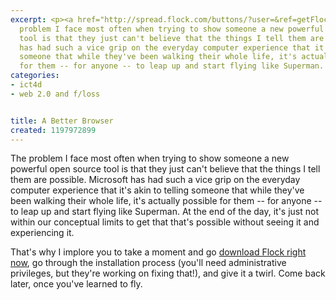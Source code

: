 ```yaml
---
excerpt: <p><a href="http://spread.flock.com/buttons/?user=&ref=getFlock-EN.gif"></a>The
  problem I face most often when trying to show someone a new powerful open source
  tool is that they just can't believe that the things I tell them are possible.  Microsoft
  has had such a vice grip on the everyday computer experience that it's akin to telling
  someone that while they've been walking their whole life, it's actually possible
  for them -- for anyone -- to leap up and start flying like Superman.
categories:
- ict4d
- web 2.0 and f/loss


title: A Better Browser
created: 1197972899
---
```

<p><a href="http://spread.flock.com/buttons/?user=&ref=getFlock-EN.gif"></a>The problem I face most often when trying to show someone a new powerful open source tool is that they just can't believe that the things I tell them are possible.  Microsoft has had such a vice grip on the everyday computer experience that it's akin to telling someone that while they've been walking their whole life, it's actually possible for them -- for anyone -- to leap up and start flying like Superman.  At the end of the day, it's just not within our conceptual limits to get that that's possible without seeing it and experiencing it.</p>

<p>That's why I implore you to take a moment and go <a href="http://wwww.flock.com">download Flock right now</a>, go through the installation process (you'll need administrative privileges, but they're working on fixing that!), and give it a twirl.  Come back later, once you've learned to fly.<br />
</p>
